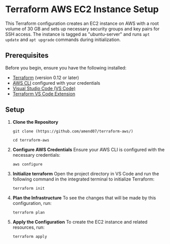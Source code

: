 # Terraform AWS EC2 Instance Setup

This Terraform configuration creates an EC2 instance on AWS with a root volume of 30 GB and sets up necessary 
security groups and key pairs for SSH access. The instance is tagged as "ubuntu-server" and runs `apt update` and `apt upgrade` 
commands during initialization.

## Prerequisites

Before you begin, ensure you have the following installed:

- [Terraform](https://www.terraform.io/downloads.html) (version 0.12 or later)
- [AWS CLI](https://aws.amazon.com/cli/) configured with your credentials
- [Visual Studio Code (VS Code)](https://code.visualstudio.com/)
- [Terraform VS Code Extension](https://marketplace.visualstudio.com/items?itemName=HashiCorp.terraform)

## Setup

1. **Clone the Repository**

   `git clone (https://github.com/amend07/terraform-aws/)`
   
   `cd terraform-aws`

3. **Configure AWS Credentials**
   Ensure your AWS CLI is configured with the necessary credentials:
   
   `aws configure`
5. **Initialize terraform**
   Open the project directory in VS Code and run the following command in the integrated terminal to initialize Terraform:
   
   `terraform init`
7. **Plan the Infrastructure**
   To see the changes that will be made by this configuration, run:
   
   `terraform plan`
9. **Apply the Configuration**
   To create the EC2 instance and related resources, run:
   
   `terraform apply`


